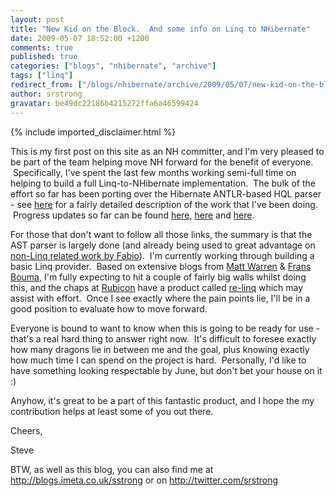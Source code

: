 ```yaml
---
layout: post
title: "New Kid on the Block.  And some info on Linq to NHibernate"
date: 2009-05-07 18:52:00 +1200
comments: true
published: true
categories: ["blogs", "nhibernate", "archive"]
tags: ["linq"]
redirect_from: ["/blogs/nhibernate/archive/2009/05/07/new-kid-on-the-block-and-some-info-on-linq-to-nhibernate.aspx/"]
author: srstrong
gravatar: be49dc22186b4215272ffa6a46599424
---
```

{% include imported_disclaimer.html %}
<p>This is my first post on this site as an NH committer, and I'm very pleased to be part of the team helping move NH forward for the benefit of everyone. &nbsp;Specifically, I've spent the last few months working semi-full time on helping to build a full Linq-to-NHibernate implementation. &nbsp;The bulk of the effort so far has been porting over the Hibernate ANTLR-based HQL parser - see <a href="http://blogs.imeta.co.uk/sstrong/archive/2009/02/22/617.aspx">here</a> for a fairly detailed description of the work that I've been doing. &nbsp;Progress updates so far can be found <a href="http://blogs.imeta.co.uk/sstrong/archive/2009/03/09/628.aspx">here</a>, <a href="http://blogs.imeta.co.uk/sstrong/archive/2009/04/16/680.aspx">here</a> and <a href="http://blogs.imeta.co.uk/sstrong/archive/2009/04/27/688.aspx">here</a>.</p>
<p>For those that don't want to follow all those links, the summary is that the AST parser is largely done (and already being used to great advantage on <a href="/blogs/nhibernate/archive/2009/05/05/nh2-1-executable-hql.aspx">non-Linq related work by Fabio</a>). &nbsp;I'm currently working through building a basic Linq provider. &nbsp;Based on extensive blogs from <a href="http://blogs.msdn.com/mattwar/">Matt Warren</a> &amp; <a href="http://weblogs.asp.net/FBouma/">Frans Bouma</a>, I'm fully expecting to hit a couple of fairly big walls whilst doing this, and the chaps at <a href="http://www.rubicon.eu/de/Home/Default.aspx">Rubicon</a> have a product called <a href="http://www.re-motion.org/">re-linq</a> which may assist with effort. &nbsp;Once I see exactly where the pain points lie, I'll be in a good position to evaluate how to move forward.</p>
<p>Everyone is bound to want to know when this is going to be ready for use - that's a real hard thing to answer right now. &nbsp;It's difficult to foresee exactly how many dragons lie in between me and the goal, plus knowing exactly how much time I can spend on the project is hard. &nbsp;Personally, I'd like to have something looking respectable by June, but don't bet your house on it :)</p>
<p>Anyhow, it's great to be a part of this fantastic product, and I hope the my contribution helps at least some of you out there.</p>
<p>Cheers,</p>
<p>Steve</p>
<p>BTW, as well as this blog, you can also find me at <a href="http://blogs.imeta.co.uk/sstrong">http://blogs.imeta.co.uk/sstrong</a> or on <a href="http://twitter.com/srstrong">http://twitter.com/srstrong</a></p>
